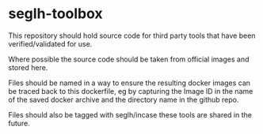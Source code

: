# seglh-toolbox
This repository should hold source code for third party tools that have been verified/validated for use.

Where possible the source code should be taken from official images and stored here.

Files should be named in a way to ensure the resulting docker images can be traced back to this dockerfile, eg by capturing the Image ID in the name of the saved docker archive and the directory name in the github repo.

Files should also be tagged with seglh/incase these tools are shared in the future.